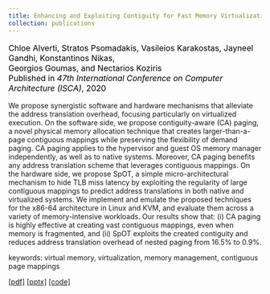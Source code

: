 ```yaml
---
title: Enhancing and Exploiting Contiguity for Fast Memory Virtualization
collection: publications
---
```

<p style="color:black;font-size:16px;"> Chloe Alverti, Stratos Psomadakis, Vasileios Karakostas, Jayneel Gandhi, 
Konstantinos Nikas,<br/>Georgios Goumas, and Nectarios Koziris
<br/>Published in <i>47th International Conference on Computer Architecture (ISCA)</i>, 2020 </p>
We propose synergistic software and hardware mechanisms that alleviate the address translation overhead, focusing particularly on virtualized execution.
On the software side, we propose contiguity-aware (CA) paging, a novel physical memory allocation technique that creates larger-than-a-page contiguous mappings while preserving the flexibility of demand paging. 
CA paging applies to the hypervisor and guest OS memory manager independently, as well as to native systems. 
Moreover, CA paging benefits any address translation scheme that leverages contiguous mappings.
On the hardware side, we propose SpOT, a simple micro-architectural mechanism to hide TLB miss latency by exploiting the regularity of large contiguous mappings to predict address translations
in both native and virtualized systems.
We implement and emulate the proposed techniques for the x86-64 architecture in Linux and KVM, and evaluate them across a variety of memory-intensive workloads. Our results show that: (i) CA paging is highly effective at creating vast contiguous mappings,
even when memory is fragmented, and (ii) SpOT exploits the created contiguity and reduces address translation overhead of nested paging from 16.5% to 0.9%.

keywords: virtual memory, virtualization, memory management, contiguous page mappings

[[pdf]](https://cslab.ece.ntua.gr/~xalverti/papers/isca20_enhancing_and_exploiting_contiguity.pdf) [[pptx]](https://cslab.ece.ntua.gr/~xalverti/papers/isca20_enhancing_and_exploiting_contiguity.pptx) [[code]](https://github.com/cslab-ntua/contiguity-isca2020.git) 

